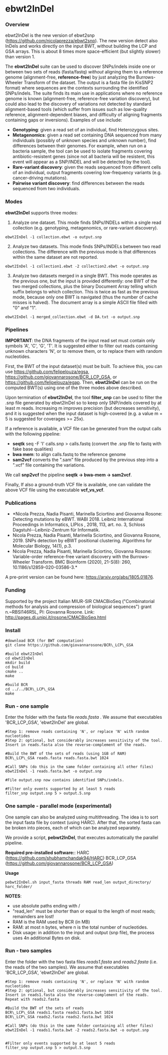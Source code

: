 # ebwt2InDel

### Overview

ebwt2InDel is the new version of ebwt2snp (https://github.com/nicolaprezza/ebwt2snp). The new version detect also InDels and works directly on the input BWT, without building the LCP and GSA arrays. This is about 8 times more space-efficient (but slightly slower) than version 1. 

The **ebwt2InDel** suite can be used to discover SNPs/indels inside one or between two sets of reads (fasta/fastq) *without* aligning them to  a reference genome (alignment-free, **reference-free**) by just analyzing the Burrows-Wheeler Transform of the dataset. The output is a fasta file (in KisSNP2 format) where sequences are the contexts surrounding the identified SNPs/indels. The suite finds its main use in applications where no reference genome is known (alignment-free, reference-free variation discovery), but could also lead to the discovery of variations not detected by standard alignment-based tools (which suffer from issues such as low-quality reference, alignment-dependent biases, and difficulty of aligning fragments containing gaps or inversions). Examples of use include:

- **Genotyping**: given a read set of an individual, find Heterozygous sites.
- **Metagenomics**: given a read set containing DNA sequenced from many individuals (possibly of unknown species and unknown number), find differences between their genomes. For example, when run on a bacteria sample, the tool can be used to isolate fragments covering antibiotic-resistent genes (since not all bacteria will be resistent, this event will appear as a SNP/INDEL and will be detected by the tool).
- **Rare-variant discovery**: given the reads sequenced from different cells of an individual, output fragments covering low-frequency variants (e.g. cancer-driving mutations).
- **Pairwise variant discovery**: find differences between the reads sequenced from two individuals. 

### Modes

**ebwt2InDel** supports three modes:

1. Analyze one dataset. This mode finds SNPs/INDELs within a single read collection (e.g. genotyping, metagenomics, or rare-variant discovery). 
~~~~
ebwt2InDel -1 collection.ebwt -o output.snp
~~~~
 
2. Analyze two datasets. This mode finds SNPs/INDELs between two read collections. The difference with the previous mode is that differences within the same dataset are not reported. 
~~~~
ebwt2InDel -1 collection1.ebwt -2 collection2.ebwt -o output.snp
~~~~

3. Analyze two datasets merged in a single BWT. This mode operates as the previous one, but the input is provided differently: one BWT of the two merged collections, plus the binary Document Array telling which suffix belongs to which collection. This is twice as fast as the previous mode, because only one BWT is navigated (thus the number of cache misses is halved). The document array is a simple ASCII file filled with "0" and "1".
~~~~
ebwt2InDel -1 merged_collection.ebwt -d DA.txt -o output.snp
~~~~


### Pipelines

**IMPORTANT**: the DNA fragments of the input read set must contain only symbols 'A', 'C', 'G', 'T'. It is suggested either to filter out reads containing unknown characters 'N', or to remove them, or to replace them with random nucleotides.

First, the BWT of the input dataset(s) must be built. To achieve this, you can use https://github.com/felipelouza/egsa, https://github.com/giovannarosone/BCR_LCP_GSA, or https://github.com/felipelouza/egap. Then, **ebwt2InDel** can be run on the computed BWT(s) using one of the three modes above described. 

Upon termination of **ebwt2InDel**,  the tool **filter_snp** can be used to filter the .snp file generated by ebwt2InDel so to keep only SNP/indels covered by at least m reads. Increasing m improves precision (but decreases sensitivity), and it is suggested when the input dataset is high-covered (e.g. a value m = 5 is suggested for coverages >= 25x).

If a reference is available, a VCF file can be generated from the output calls with the following pipeline:

- **seqtk** seq -F 'I' calls.snp > calls.fastq (convert the .snp file to fastq with fake base qualities)
- **bwa mem**: to align calls.fastq to the reference genome
- **sam2vcf** converts the ".sam" file produced by the previous step into a ".vcf" file containing the variations. 

We call **snp2vcf** the pipeline **seqtk -> bwa-mem -> sam2vcf**. 


Finally, If also a ground-truth VCF file is available, one can validate the above VCF file using the executable **vcf_vs_vcf**. 

### Publications

- *Nicola Prezza, Nadia Pisanti, Marinella Sciortino and Giovanna Rosone: Detecting mutations by eBWT. WABI 2018. Leibniz International Proceedings in Informatics, LIPIcs , 2018, 113, art. no. 3, Schloss Dagstuhl--Leibniz-Zentrum für Informatik.
- Nicola Prezza, Nadia Pisanti, Marinella Sciortino, and Giovanna Rosone, 2019. SNPs detection by eBWT positional clustering. Algorithms for Molecular Biology, 14(1), p.3.
- Nicola Prezza, Nadia Pisanti, Marinella Sciortino, Giovanna Rosone: Variable-order reference-free variant discovery with the Burrows-Wheeler Transform. BMC Bioinform (2020), 21-S(8): 260, 10.1186/s12859-020-03586-3.*

A pre-print version can be found here: https://arxiv.org/abs/1805.01876. 

### Funding

Supported by the project Italian MIUR-SIR CMACBioSeq ("Combinatorial methods for analysis and compression of biological sequences") grant n.~RBSI146R5L, PI: Giovanna Rosone. Link: http://pages.di.unipi.it/rosone/CMACBioSeq.html

### Install

~~~~
#download BCR (for BWT computation)
git clone https://github.com/giovannarosone/BCR\_LCP\_GSA

#build ebwt2InDel
cd ebwt2InDel
mkdir build
cd build
cmake ..
make

#build BCR
cd ../../BCR\_LCP\_GSA
make
~~~~

### Run - one sample

Enter the folder with the fasta file _reads.fasta_ . We assume that executables 'BCR\_LCP\_GSA', 'ebwt2InDel' are global. 

~~~~
#Step 1: remove reads containing 'N', or replace 'N' with random nucleotides
#Step 2: optional, but considerably increases sensitivity of the tool. Insert in reads.fasta also the reverse-complement of the reads.

#Build the BWT of the sets of reads (using 1GB of RAM)
BCR\_LCP\_GSA reads.fasta reads.fasta.bwt 1024

#Call SNPs (do this in the same folder containing all other files)
ebwt2InDel -1 reads.fasta.bwt -o output.snp

#File output.snp now contains identified SNPs/indels.

#Filter only events supported by at least 5 reads
filter_snp output.snp 5 > output.5.snp

~~~~

### One sample - parallel mode (experimental)

One sample can also be analyzed using multithreading. The idea is to sort the input fasta file by context (using HARC). After that, the sorted fasta can be broken into pieces, each of which can be analyzed separately.

We provide a script, **pebwt2InDel**, that executes automatically the parallel pipeline. 

**Required pre-installed software:**: 
HARC (https://github.com/shubhamchandak94/HARC)
BCR_LCP_GSA (https://github.com/giovannarosone/BCR_LCP_GSA)

**Usage**
~~~~
pebwt2InDel.sh input_fasta threads RAM read_len output_directory/ harc_folder/ 
~~~~

**NOTES**: 
- use absolute paths ending with /
- "read_len" must be shorter than or equal to the length of most reads; remainders are lost!
- RAM is the RAM used by BCR (in MB)
- RAM: at most n bytes, where n is the total number of nucleotides.
- Disk usage: in addition to the input and output (snp file), the process uses 4n additional Bytes on disk.


### Run - two samples

Enter the folder with the two fasta files _reads1.fasta_  and _reads2.fasta_ (i.e. the reads of the two samples). We assume that executables 'BCR\_LCP\_GSA', 'ebwt2InDel' are global. 

~~~~
#Step 1: remove reads containing 'N', or replace 'N' with random nucleotides
#Step 2: optional, but considerably increases sensitivity of the tool. Insert in reads1.fasta also the reverse-complement of the reads. Repeat with reads2.fasta

#Build the BWT of the sets of reads
BCR\_LCP\_GSA reads1.fasta reads1.fasta.bwt 1024
BCR\_LCP\_GSA reads2.fasta reads2.fasta.bwt 1024

#Call SNPs (do this in the same folder containing all other files)
ebwt2InDel -1 reads1.fasta.bwt -2 reads2.fasta.bwt -o output.snp


#Filter only events supported by at least 5 reads
filter_snp output.snp 5 > output.5.snp

~~~~
